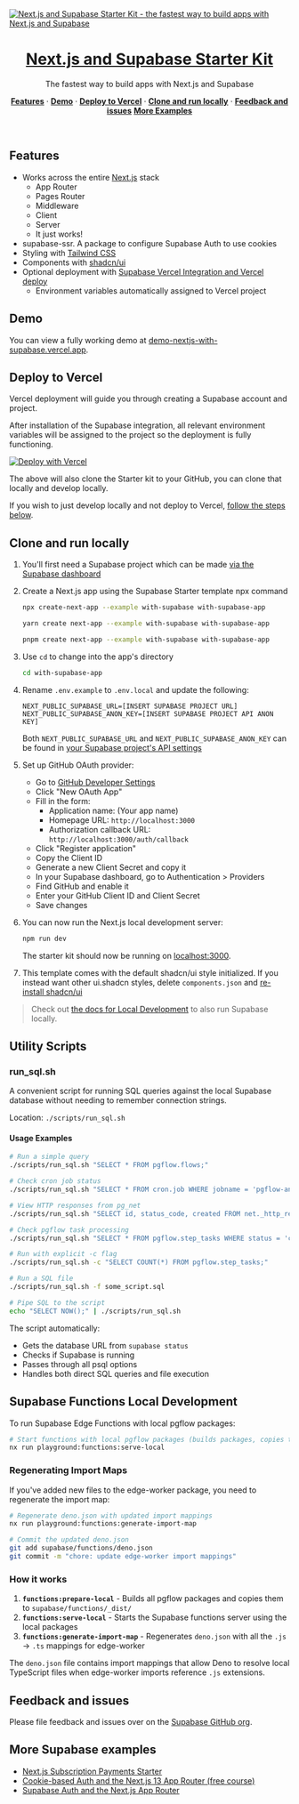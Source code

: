 <a href="https://demo-nextjs-with-supabase.vercel.app/">
  <img alt="Next.js and Supabase Starter Kit - the fastest way to build apps with Next.js and Supabase" src="https://demo-nextjs-with-supabase.vercel.app/opengraph-image.png">
  <h1 align="center">Next.js and Supabase Starter Kit</h1>
</a>

<p align="center">
 The fastest way to build apps with Next.js and Supabase
</p>

<p align="center">
  <a href="#features"><strong>Features</strong></a> ·
  <a href="#demo"><strong>Demo</strong></a> ·
  <a href="#deploy-to-vercel"><strong>Deploy to Vercel</strong></a> ·
  <a href="#clone-and-run-locally"><strong>Clone and run locally</strong></a> ·
  <a href="#feedback-and-issues"><strong>Feedback and issues</strong></a>
  <a href="#more-supabase-examples"><strong>More Examples</strong></a>
</p>
<br/>

## Features

- Works across the entire [Next.js](https://nextjs.org) stack
  - App Router
  - Pages Router
  - Middleware
  - Client
  - Server
  - It just works!
- supabase-ssr. A package to configure Supabase Auth to use cookies
- Styling with [Tailwind CSS](https://tailwindcss.com)
- Components with [shadcn/ui](https://ui.shadcn.com/)
- Optional deployment with [Supabase Vercel Integration and Vercel deploy](#deploy-your-own)
  - Environment variables automatically assigned to Vercel project

## Demo

You can view a fully working demo at [demo-nextjs-with-supabase.vercel.app](https://demo-nextjs-with-supabase.vercel.app/).

## Deploy to Vercel

Vercel deployment will guide you through creating a Supabase account and project.

After installation of the Supabase integration, all relevant environment variables will be assigned to the project so the deployment is fully functioning.

[![Deploy with Vercel](https://vercel.com/button)](https://vercel.com/new/clone?repository-url=https%3A%2F%2Fgithub.com%2Fvercel%2Fnext.js%2Ftree%2Fcanary%2Fexamples%2Fwith-supabase&project-name=nextjs-with-supabase&repository-name=nextjs-with-supabase&demo-title=nextjs-with-supabase&demo-description=This+starter+configures+Supabase+Auth+to+use+cookies%2C+making+the+user%27s+session+available+throughout+the+entire+Next.js+app+-+Client+Components%2C+Server+Components%2C+Route+Handlers%2C+Server+Actions+and+Middleware.&demo-url=https%3A%2F%2Fdemo-nextjs-with-supabase.vercel.app%2F&external-id=https%3A%2F%2Fgithub.com%2Fvercel%2Fnext.js%2Ftree%2Fcanary%2Fexamples%2Fwith-supabase&demo-image=https%3A%2F%2Fdemo-nextjs-with-supabase.vercel.app%2Fopengraph-image.png)

The above will also clone the Starter kit to your GitHub, you can clone that locally and develop locally.

If you wish to just develop locally and not deploy to Vercel, [follow the steps below](#clone-and-run-locally).

## Clone and run locally

1. You'll first need a Supabase project which can be made [via the Supabase dashboard](https://database.new)

2. Create a Next.js app using the Supabase Starter template npx command

   ```bash
   npx create-next-app --example with-supabase with-supabase-app
   ```

   ```bash
   yarn create next-app --example with-supabase with-supabase-app
   ```

   ```bash
   pnpm create next-app --example with-supabase with-supabase-app
   ```

3. Use `cd` to change into the app's directory

   ```bash
   cd with-supabase-app
   ```

4. Rename `.env.example` to `.env.local` and update the following:

   ```
   NEXT_PUBLIC_SUPABASE_URL=[INSERT SUPABASE PROJECT URL]
   NEXT_PUBLIC_SUPABASE_ANON_KEY=[INSERT SUPABASE PROJECT API ANON KEY]
   ```

   Both `NEXT_PUBLIC_SUPABASE_URL` and `NEXT_PUBLIC_SUPABASE_ANON_KEY` can be found in [your Supabase project's API settings](https://app.supabase.com/project/_/settings/api)

5. Set up GitHub OAuth provider:

   - Go to [GitHub Developer Settings](https://github.com/settings/developers)
   - Click "New OAuth App"
   - Fill in the form:
     - Application name: (Your app name)
     - Homepage URL: `http://localhost:3000`
     - Authorization callback URL: `http://localhost:3000/auth/callback`
   - Click "Register application"
   - Copy the Client ID
   - Generate a new Client Secret and copy it
   - In your Supabase dashboard, go to Authentication > Providers
   - Find GitHub and enable it
   - Enter your GitHub Client ID and Client Secret
   - Save changes

6. You can now run the Next.js local development server:

   ```bash
   npm run dev
   ```

   The starter kit should now be running on [localhost:3000](http://localhost:3000/).

7. This template comes with the default shadcn/ui style initialized. If you instead want other ui.shadcn styles, delete `components.json` and [re-install shadcn/ui](https://ui.shadcn.com/docs/installation/next)

> Check out [the docs for Local Development](https://supabase.com/docs/guides/getting-started/local-development) to also run Supabase locally.

## Utility Scripts

### run_sql.sh

A convenient script for running SQL queries against the local Supabase database without needing to remember connection strings.

Location: `./scripts/run_sql.sh`

#### Usage Examples

```bash
# Run a simple query
./scripts/run_sql.sh "SELECT * FROM pgflow.flows;"

# Check cron job status
./scripts/run_sql.sh "SELECT * FROM cron.job WHERE jobname = 'pgflow-analyze-website-worker';"

# View HTTP responses from pg_net
./scripts/run_sql.sh "SELECT id, status_code, created FROM net._http_response ORDER BY created DESC LIMIT 10;"

# Check pgflow task processing
./scripts/run_sql.sh "SELECT * FROM pgflow.step_tasks WHERE status = 'completed' ORDER BY completed_at DESC LIMIT 10;"

# Run with explicit -c flag
./scripts/run_sql.sh -c "SELECT COUNT(*) FROM pgflow.step_tasks;"

# Run a SQL file
./scripts/run_sql.sh -f some_script.sql

# Pipe SQL to the script
echo "SELECT NOW();" | ./scripts/run_sql.sh
```

The script automatically:
- Gets the database URL from `supabase status`
- Checks if Supabase is running
- Passes through all psql options
- Handles both direct SQL queries and file execution

## Supabase Functions Local Development

To run Supabase Edge Functions with local pgflow packages:

```bash
# Start functions with local pgflow packages (builds packages, copies them, then serves)
nx run playground:functions:serve-local
```

### Regenerating Import Maps

If you've added new files to the edge-worker package, you need to regenerate the import map:

```bash
# Regenerate deno.json with updated import mappings
nx run playground:functions:generate-import-map

# Commit the updated deno.json
git add supabase/functions/deno.json
git commit -m "chore: update edge-worker import mappings"
```

### How it works

1. **`functions:prepare-local`** - Builds all pgflow packages and copies them to `supabase/functions/_dist/`
2. **`functions:serve-local`** - Starts the Supabase functions server using the local packages
3. **`functions:generate-import-map`** - Regenerates `deno.json` with all the `.js` → `.ts` mappings for edge-worker

The `deno.json` file contains import mappings that allow Deno to resolve local TypeScript files when edge-worker imports reference `.js` extensions.

## Feedback and issues

Please file feedback and issues over on the [Supabase GitHub org](https://github.com/supabase/supabase/issues/new/choose).

## More Supabase examples

- [Next.js Subscription Payments Starter](https://github.com/vercel/nextjs-subscription-payments)
- [Cookie-based Auth and the Next.js 13 App Router (free course)](https://youtube.com/playlist?list=PL5S4mPUpp4OtMhpnp93EFSo42iQ40XjbF)
- [Supabase Auth and the Next.js App Router](https://github.com/supabase/supabase/tree/master/examples/auth/nextjs)
